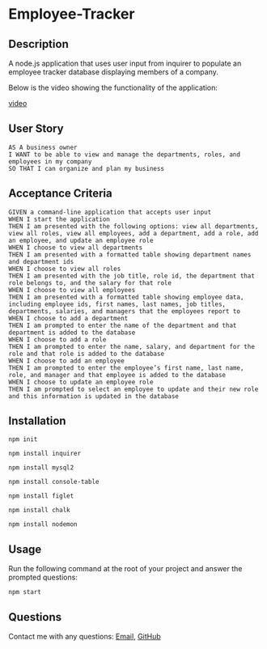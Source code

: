 # Employee-Tracker

## Description
A node.js application that uses user input from inquirer to populate an employee tracker database displaying members of a company.

Below is the video showing the functionality of the application:

[video](https://drive.google.com/file/d/10JVVex8pDbCnQXUA6ElzPXpVDusJU1cX/view)

## User Story
  
```
AS A business owner
I WANT to be able to view and manage the departments, roles, and employees in my company
SO THAT I can organize and plan my business
```

## Acceptance Criteria
  
``` 
GIVEN a command-line application that accepts user input
WHEN I start the application
THEN I am presented with the following options: view all departments, view all roles, view all employees, add a department, add a role, add an employee, and update an employee role
WHEN I choose to view all departments
THEN I am presented with a formatted table showing department names and department ids
WHEN I choose to view all roles
THEN I am presented with the job title, role id, the department that role belongs to, and the salary for that role
WHEN I choose to view all employees
THEN I am presented with a formatted table showing employee data, including employee ids, first names, last names, job titles, departments, salaries, and managers that the employees report to
WHEN I choose to add a department
THEN I am prompted to enter the name of the department and that department is added to the database
WHEN I choose to add a role
THEN I am prompted to enter the name, salary, and department for the role and that role is added to the database
WHEN I choose to add an employee
THEN I am prompted to enter the employee’s first name, last name, role, and manager and that employee is added to the database
WHEN I choose to update an employee role
THEN I am prompted to select an employee to update and their new role and this information is updated in the database 
```
## Installation
  
`npm init`
  
`npm install inquirer`

`npm install mysql2`

`npm install console-table`

`npm install figlet`

`npm install chalk`

`npm install nodemon`

## Usage  
  
Run the following command at the root of your project and answer the prompted questions:
  
`npm start`

## Questions
Contact me with any questions: [Email](mailto:caldardn@gmail.com), [GitHub](https://github.com/caldardn)<br />

